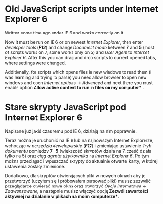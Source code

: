 ﻿# Old JavaScript scripts under Internet Explorer 6

Written some time ago under IE 6 and works correctly on it.

Now it must be run on IE 6 or on newest *Internet Explorer*, then enter *developer tools* (**_F12_**) and change *Document mode* between **7** and **5** (most of scripts works on 7, some works only on 5) and *User Agent* to *Internet Explorer 6*. After this you can drag and drop scripts to current opened tabs, where settings were changed.

Additionally, for scripts which opens files in new windows to read them (i was learning and trying to parse) you need allow browser to open new windows and open *Internet options* -> *Advanced* and next there you must enable option **Allow active content to run in files on my computer\*** .

# Stare skrypty JavaScript pod Internet Explorer 6

Napisane już jakiś czas temu pod IE 6, działają na nim poprawnie.

Teraz można je uruchomić na IE 6 lub na najnowszym Internet Explorerze, wchodząc w *narzędzia deweloperskie* (**_F12_**) i zmieniając ustawienie *Tryb dokumentu* pomiędzy **7** i **5** (większość skryptów działa na 7, część działa tylko na 5) oraz *ciąg agenta użytkownika* na *Internet Explorer 6*. Po tym można przeciągać i wpuszczać skrypty do aktualnie otwartej karty, w której ustawienia zostały zmienione.

Dodatkowo, dla skryptów otwierających pliki w nowych oknach aby je przetworzyć (uczyłem się i próbowałem parsować pliki) musisz zezwolić przeglądarce otwierać nowe okna oraz otworzyć *Opcje internetowe* -> *Zaawansowane*, a następnie musisz włączyć opcję **Zezwól zawartości aktywnej na działanie w plikach na moim komputerze\***.